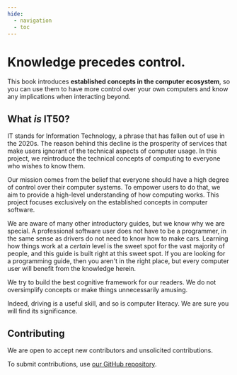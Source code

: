 ```yaml
---
hide:
  - navigation
  - toc
---
```


# Knowledge precedes control.

This book introduces **established concepts in the computer ecosystem**, so you can use them to have more control over your own computers and know any implications when interacting beyond.

## What *is* IT50?

IT stands for Information Technology, a phrase that has fallen out of use in the 2020s. The reason behind this decline is the prosperity of services that make users ignorant of the technical aspects of computer usage. In this project, we reintroduce the technical concepts of computing to everyone who wishes to know them.

Our mission comes from the belief that everyone should have a high degree of control over their computer systems. To empower users to do that, we aim to provide a high-level understanding of how computing works. This project focuses exclusively on the established concepts in computer software.

We are aware of many other introductory guides, but we know why we are special. A professional software user does not have to be a programmer, in the same sense as drivers do not need to know how to make cars. Learning how things work at a *certain* level is the sweet spot for the vast majority of people, and this guide is built right at this sweet spot. If you are looking for a programming guide, then you aren't in the right place, but every computer user will benefit from the knowledge herein.

We try to build the best cognitive framework for our readers. We do not oversimplify concepts or make things unnecessarily amusing.

Indeed, driving is a useful skill, and so is computer literacy. We are sure you will find its significance.

## Contributing

We are open to accept new contributors and unsolicited contributions.

To submit contributions, use [our GitHub repository](https://github.com/IT50/book).
